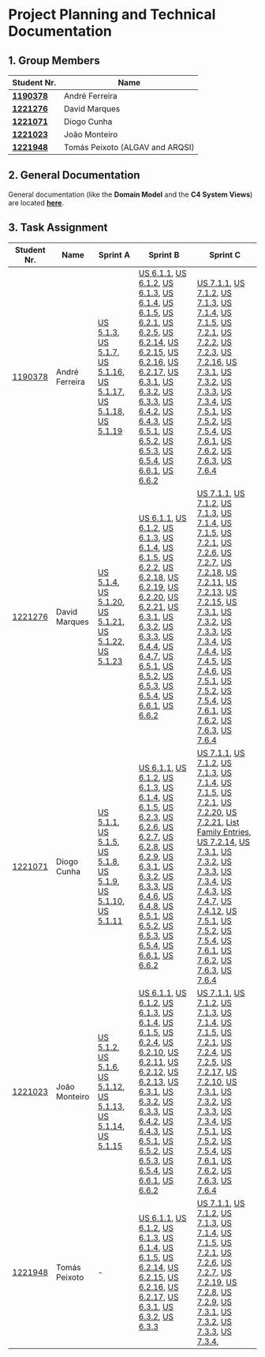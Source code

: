 # Project Planning and Technical Documentation

## 1. Group Members


| Student Nr.                              | Name            |
| ------------------------------------------ | ----------------- |
| **[1190378](membros/1190378/readme.md)** | André Ferreira |
| **[1221276](membros/1221276/readme.md)** | David Marques   |
| **[1221071](membros/1221071/readme.md)** | Diogo Cunha     |
| **[1221023](membros/1221023/readme.md)** | João Monteiro  |
| **[1221948](membros/1221948/readme.md)** | Tomás Peixoto (ALGAV and ARQSI)  |

## 2. General Documentation

General documentation (like the **Domain Model** and the **C4 System Views**) are located **[here](geral/readme.md)**.

## 3. Task Assignment


| Student Nr.                          | Name            | Sprint A                                                                                                                                                                                                                                                                             | Sprint B | Sprint C |
| -------------------------------------- | ----------------- | -------------------------------------------------------------------------------------------------------------------------------------------------------------------------------------------------------------------------------------------------------------------------------------- | ---------- | ---------- |
| [1190378](membros/1190378/readme.md) | André Ferreira | [US 5.1.3](user_stories/sprint-a/us3/readme.md), [US 5.1.7](user_stories/sprint-a/us7/readme.md), [US 5.1.16](user_stories/sprint-a/us16/readme.md), [US 5.1.17](user_stories/sprint-a/us17/readme.md), [US 5.1.18](user_stories/sprint-a/us18/readme.md), [US 5.1.19](user_stories/sprint-a/us19/readme.md) | [US 6.1.1](user_stories/sprint-b/6-1-1/readme.md), [US 6.1.2](user_stories/sprint-b/6-1-2/readme.md), [US 6.1.3](user_stories/sprint-b/6-1-3/readme.md), [US 6.1.4](user_stories/sprint-b/6-1-4/readme.md), [US 6.1.5](user_stories/sprint-b/6-1-5/readme.md), [US 6.2.1](user_stories/sprint-b/6-2-1/readme.md), [US 6.2.5](user_stories/sprint-b/6-2-5/readme.md), [US 6.2.14](user_stories/sprint-b/6-2-14/readme.md), [US 6.2.15](user_stories/sprint-b/6-2-15/readme.md), [US 6.2.16](user_stories/sprint-b/6-2-16/readme.md), [US 6.2.17](user_stories/sprint-b/6-2-17/readme.md), [US 6.3.1](user_stories/sprint-b/6-3-1/readme.md), [US 6.3.2](user_stories/sprint-b/6-3-2/readme.md), [US 6.3.3](user_stories/sprint-b/6-3-3/readme.md), [US 6.4.2](user_stories/sprint-b/6-4-2/readme.md), [US 6.4.3](user_stories/sprint-b/6-4-3/readme.md), [US 6.5.1](user_stories/sprint-b/6-5-1/readme.md), [US 6.5.2](user_stories/sprint-b/6-5-2/readme.md), [US 6.5.3](user_stories/sprint-b/6-5-3/readme.md), [US 6.5.4](user_stories/sprint-b/6-5-4/readme.md), [US 6.6.1](user_stories/sprint-b/6-6-1/readme.md), [US 6.6.2](user_stories/sprint-b/6-6-2/readme.md)        | [US 7.1.1](user_stories/sprint-c/7-1-1/readme.md), [US 7.1.2](user_stories/sprint-c/7-1-2/readme.md), [US 7.1.3](user_stories/sprint-c/7-1-3/readme.md), [US 7.1.4](user_stories/sprint-c/7-1-4/readme.md), [US 7.1.5](user_stories/sprint-c/7-1-5/readme.md), [US 7.2.1](user_stories/sprint-c/7-2-1/readme.md), [US 7.2.2](user_stories/sprint-c/7-2-2/readme.md), [US 7.2.3](user_stories/sprint-c/7-2-3/readme.md), [US 7.2.16](user_stories/sprint-c/7-2-16/readme.md), [US 7.3.1](user_stories/sprint-c/7-3-1/readme.md), [US 7.3.2](user_stories/sprint-c/7-3-2/readme.md), [US 7.3.3](user_stories/sprint-c/7-3-3/readme.md), [US 7.3.4](user_stories/sprint-c/7-3-4/readme.md), [US 7.5.1](user_stories/sprint-c/7-5-1/readme.md), [US 7.5.2](user_stories/sprint-c/7-5-2/readme.md), [US 7.5.4](user_stories/sprint-c/7-5-4/readme.md), [US 7.6.1](user_stories/sprint-c/7-6-1/readme.md), [US 7.6.2](user_stories/sprint-c/7-6-2/readme.md), [US 7.6.3](user_stories/sprint-c/7-6-3/readme.md), [US 7.6.4](user_stories/sprint-c/7-6-4/readme.md)        |
| [1221276](membros/1221276/readme.md) | David Marques   | [US 5.1.4](user_stories/sprint-a/us4/readme.md), [US 5.1.20](user_stories/sprint-a/us20/readme.md), [US 5.1.21](user_stories/sprint-a/us21/readme.md), [US 5.1.22](user_stories/sprint-a/us22/readme.md), [US 5.1.23](user_stories/sprint-a/us23/readme.md)                                              | [US 6.1.1](user_stories/sprint-b/6-1-1/readme.md), [US 6.1.2](user_stories/sprint-b/6-1-2/readme.md), [US 6.1.3](user_stories/sprint-b/6-1-3/readme.md), [US 6.1.4](user_stories/sprint-b/6-1-4/readme.md), [US 6.1.5](user_stories/sprint-b/6-1-5/readme.md), [US 6.2.2](user_stories/sprint-b/6-2-1/readme.md), [US 6.2.18](user_stories/sprint-b/6-2-18/readme.md), [US 6.2.19](user_stories/sprint-b/6-2-19/readme.md), [US 6.2.20](user_stories/sprint-b/6-2-20/readme.md), [US 6.2.21](user_stories/sprint-b/6-2-21/readme.md), [US 6.3.1](user_stories/sprint-b/6-3-1/readme.md), [US 6.3.2](user_stories/sprint-b/6-3-2/readme.md), [US 6.3.3](user_stories/sprint-b/6-3-3/readme.md), [US 6.4.4](user_stories/sprint-b/6-4-4/readme.md), [US 6.4.7](user_stories/sprint-b/6-4-7/readme.md), [US 6.5.1](user_stories/sprint-b/6-5-1/readme.md), [US 6.5.2](user_stories/sprint-b/6-5-2/readme.md), [US 6.5.3](user_stories/sprint-b/6-5-3/readme.md), [US 6.5.4](user_stories/sprint-b/6-5-4/readme.md), [US 6.6.1](user_stories/sprint-b/6-6-1/readme.md), [US 6.6.2](user_stories/sprint-b/6-6-2/readme.md)         | [US 7.1.1](user_stories/sprint-c/7-1-1/readme.md), [US 7.1.2](user_stories/sprint-c/7-1-2/readme.md), [US 7.1.3](user_stories/sprint-c/7-1-3/readme.md), [US 7.1.4](user_stories/sprint-c/7-1-4/readme.md), [US 7.1.5](user_stories/sprint-c/7-1-5/readme.md), [US 7.2.1](user_stories/sprint-c/7-2-1/readme.md), [US 7.2.6](user_stories/sprint-c/7-2-6/readme.md), [US 7.2.7](user_stories/sprint-c/7-2-7/readme.md), [US 7.2.18](user_stories/sprint-c/7-2-18/readme.md), [US 7.2.11](user_stories/sprint-c/7-2-11/readme.md), [US 7.2.13](user_stories/sprint-c/7-2-13/readme.md), [US 7.2.15](user_stories/sprint-c/7-2-15/readme.md), [US 7.3.1](user_stories/sprint-c/7-3-1/readme.md), [US 7.3.2](user_stories/sprint-c/7-3-2/readme.md), [US 7.3.3](user_stories/sprint-c/7-3-3/readme.md), [US 7.3.4](user_stories/sprint-c/7-3-4/readme.md), [US 7.4.4](user_stories/sprint-c/7-4-4/readme.md), [US 7.4.5](user_stories/sprint-c/7-4-5/readme.md), [US 7.4.6](user_stories/sprint-c/7-4-6/readme.md), [US 7.5.1](user_stories/sprint-c/7-5-1/readme.md), [US 7.5.2](user_stories/sprint-c/7-5-2/readme.md), [US 7.5.4](user_stories/sprint-c/7-5-4/readme.md), [US 7.6.1](user_stories/sprint-c/7-6-1/readme.md), [US 7.6.2](user_stories/sprint-c/7-6-2/readme.md), [US 7.6.3](user_stories/sprint-c/7-6-3/readme.md), [US 7.6.4](user_stories/sprint-c/7-6-4/readme.md)        |
| [1221071](membros/1221071/readme.md) | Diogo Cunha     | [US 5.1.1](user_stories/sprint-a/us1/readme.md), [US 5.1.5](user_stories/sprint-a/us5/readme.md), [US 5.1.8](user_stories/sprint-a/us8/readme.md), [US 5.1.9](user_stories/sprint-a/us9/readme.md), [US 5.1.10](sprint-a/us10/readme.md), [US 5.1.11](user_stories/sprint-a/us11/readme.md)                  | [US 6.1.1](user_stories/sprint-b/6-1-1/readme.md), [US 6.1.2](user_stories/sprint-b/6-1-2/readme.md), [US 6.1.3](user_stories/sprint-b/6-1-3/readme.md), [US 6.1.4](user_stories/sprint-b/6-1-4/readme.md), [US 6.1.5](user_stories/sprint-b/6-1-5/readme.md), [US 6.2.3](user_stories/sprint-b/6-2-3/readme.md), [US 6.2.6](user_stories/sprint-b/6-2-6/readme.md), [US 6.2.7](user_stories/sprint-b/6-2-7/readme.md), [US 6.2.8](user_stories/sprint-b/6-2-8/readme.md), [US 6.2.9](user_stories/sprint-b/6-2-9/readme.md), [US 6.3.1](user_stories/sprint-b/6-3-1/readme.md), [US 6.3.2](user_stories/sprint-b/6-3-2/readme.md), [US 6.3.3](user_stories/sprint-b/6-3-3/readme.md), [US 6.4.6](user_stories/sprint-b/6-4-6/readme.md), [US 6.4.8](user_stories/sprint-b/6-4-8/readme.md), [US 6.5.1](user_stories/sprint-b/6-5-1/readme.md), [US 6.5.2](user_stories/sprint-b/6-5-2/readme.md), [US 6.5.3](user_stories/sprint-b/6-5-3/readme.md), [US 6.5.4](user_stories/sprint-b/6-5-4/readme.md), [US 6.6.1](user_stories/sprint-b/6-6-1/readme.md), [US 6.6.2](user_stories/sprint-b/6-6-2/readme.md)         | [US 7.1.1](user_stories/sprint-c/7-1-1/readme.md), [US 7.1.2](user_stories/sprint-c/7-1-2/readme.md), [US 7.1.3](user_stories/sprint-c/7-1-3/readme.md), [US 7.1.4](user_stories/sprint-c/7-1-4/readme.md), [US 7.1.5](user_stories/sprint-c/7-1-5/readme.md), [US 7.2.1](user_stories/sprint-c/7-2-1/readme.md), [US 7.2.20](user_stories/sprint-c/7-2-20/readme.md), [US 7.2.21](user_stories/sprint-c/7-2-21/readme.md), [List Family Entries](user_stories/sprint-c/list-family-entries/readme.md), [US 7.2.14](user_stories/sprint-c/7-2-14/readme.md), [US 7.3.1](user_stories/sprint-c/7-3-1/readme.md), [US 7.3.2](user_stories/sprint-c/7-3-2/readme.md), [US 7.3.3](user_stories/sprint-c/7-3-3/readme.md), [US 7.3.4](user_stories/sprint-c/7-3-4/readme.md), [US 7.4.3](user_stories/sprint-c/7-4-3/readme.md), [US 7.4.7](user_stories/sprint-c/7-4-7/readme.md), [US 7.4.12](user_stories/sprint-c/7-4-12/readme.md), [US 7.5.1](user_stories/sprint-c/7-5-1/readme.md), [US 7.5.2](user_stories/sprint-c/7-5-2/readme.md), [US 7.5.4](user_stories/sprint-c/7-5-4/readme.md), [US 7.6.1](user_stories/sprint-c/7-6-1/readme.md), [US 7.6.2](user_stories/sprint-c/7-6-2/readme.md), [US 7.6.3](user_stories/sprint-c/7-6-3/readme.md), [US 7.6.4](user_stories/sprint-c/7-6-4/readme.md)        |
| [1221023](membros/1221023/readme.md) | João Monteiro  | [US 5.1.2](user_stories/sprint-a/us2/readme.md), [US 5.1.6](user_stories/sprint-a/us6/readme.md), [US 5.1.12](user_stories/sprint-a/us12/readme.md), [US 5.1.13](user_stories/sprint-a/us13/readme.md), [US 5.1.14](user_stories/sprint-a/us14/readme.md), [US 5.1.15](user_stories/sprint-a/us15/readme.md) | [US 6.1.1](user_stories/sprint-b/6-1-1/readme.md), [US 6.1.2](user_stories/sprint-b/6-1-2/readme.md), [US 6.1.3](user_stories/sprint-b/6-1-3/readme.md), [US 6.1.4](user_stories/sprint-b/6-1-4/readme.md), [US 6.1.5](user_stories/sprint-b/6-1-5/readme.md), [US 6.2.4](user_stories/sprint-b/6-2-4/readme.md), [US 6.2.10](user_stories/sprint-b/6-2-10/readme.md), [US 6.2.11](user_stories/sprint-b/6-2-11/readme.md), [US 6.2.12](user_stories/sprint-b/6-2-12/readme.md), [US 6.2.13](user_stories/sprint-b/6-2-13/readme.md), [US 6.3.1](user_stories/sprint-b/6-3-1/readme.md), [US 6.3.2](user_stories/sprint-b/6-3-2/readme.md), [US 6.3.3](user_stories/sprint-b/6-3-3/readme.md), [US 6.4.2](user_stories/sprint-b/6-4-2/readme.md), [US 6.4.3](user_stories/sprint-b/6-4-3/readme.md), [US 6.5.1](user_stories/sprint-b/6-5-1/readme.md), [US 6.5.2](user_stories/sprint-b/6-5-2/readme.md), [US 6.5.3](user_stories/sprint-b/6-5-3/readme.md), [US 6.5.4](user_stories/sprint-b/6-5-4/readme.md), [US 6.6.1](user_stories/sprint-b/6-6-1/readme.md), [US 6.6.2](user_stories/sprint-b/6-6-2/readme.md)         | [US 7.1.1](user_stories/sprint-c/7-1-1/readme.md), [US 7.1.2](user_stories/sprint-c/7-1-2/readme.md), [US 7.1.3](user_stories/sprint-c/7-1-3/readme.md), [US 7.1.4](user_stories/sprint-c/7-1-4/readme.md), [US 7.1.5](user_stories/sprint-c/7-1-5/readme.md), [US 7.2.1](user_stories/sprint-c/7-2-1/readme.md), [US 7.2.4](user_stories/sprint-c/7-2-4/readme.md), [US 7.2.5](user_stories/sprint-c/7-2-5/readme.md), [US 7.2.17](user_stories/sprint-c/7-2-17/readme.md), [US 7.2.10](user_stories/sprint-c/7-2-10/readme.md), [US 7.3.1](user_stories/sprint-c/7-3-1/readme.md), [US 7.3.2](user_stories/sprint-c/7-3-2/readme.md), [US 7.3.3](user_stories/sprint-c/7-3-3/readme.md), [US 7.3.4](user_stories/sprint-c/7-3-4/readme.md), [US 7.5.1](user_stories/sprint-c/7-5-1/readme.md), [US 7.5.2](user_stories/sprint-c/7-5-2/readme.md), [US 7.5.4](user_stories/sprint-c/7-5-4/readme.md), [US 7.6.1](user_stories/sprint-c/7-6-1/readme.md), [US 7.6.2](user_stories/sprint-c/7-6-2/readme.md), [US 7.6.3](user_stories/sprint-c/7-6-3/readme.md), [US 7.6.4](user_stories/sprint-c/7-6-4/readme.md)        |
| [1221948](membros/1221948/readme.md) | Tomás Peixoto  | - | [US 6.1.1](user_stories/sprint-b/6-1-1/readme.md), [US 6.1.2](user_stories/sprint-b/6-1-2/readme.md), [US 6.1.3](user_stories/sprint-b/6-1-3/readme.md), [US 6.1.4](user_stories/sprint-b/6-1-4/readme.md), [US 6.1.5](user_stories/sprint-b/6-1-5/readme.md), [US 6.2.14](user_stories/sprint-b/6-2-14/readme.md), [US 6.2.15](user_stories/sprint-b/6-2-15/readme.md), [US 6.2.16](user_stories/sprint-b/6-2-16/readme.md), [US 6.2.17](user_stories/sprint-b/6-2-17/readme.md), [US 6.3.1](user_stories/sprint-b/6-3-1/readme.md), [US 6.3.2](user_stories/sprint-b/6-3-2/readme.md), [US 6.3.3](user_stories/sprint-b/6-3-3/readme.md)        | [US 7.1.1](user_stories/sprint-c/7-1-1/readme.md), [US 7.1.2](user_stories/sprint-c/7-1-2/readme.md), [US 7.1.3](user_stories/sprint-c/7-1-3/readme.md), [US 7.1.4](user_stories/sprint-c/7-1-4/readme.md), [US 7.1.5](user_stories/sprint-c/7-1-5/readme.md), [US 7.2.1](user_stories/sprint-c/7-2-1/readme.md), [US 7.2.6](user_stories/sprint-c/7-2-6/readme.md), [US 7.2.7](user_stories/sprint-c/7-2-7/readme.md), [US 7.2.19](user_stories/sprint-c/7-2-19/readme.md), [US 7.2.8](user_stories/sprint-c/7-2-8/readme.md), [US 7.2.9](user_stories/sprint-c/7-2-9/readme.md), [US 7.3.1](user_stories/sprint-c/7-3-1/readme.md), [US 7.3.2](user_stories/sprint-c/7-3-2/readme.md), [US 7.3.3](user_stories/sprint-c/7-3-3/readme.md), [US 7.3.4](user_stories/sprint-c/7-3-4/readme.md),         |
